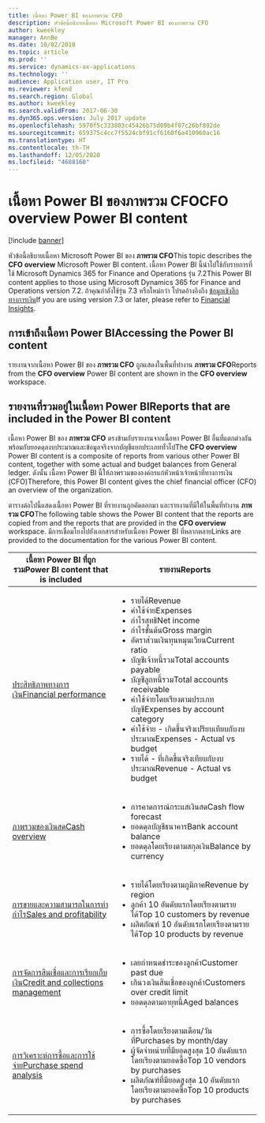 ```yaml
---
title: เนื้อหา Power BI ของภาพรวม CFO
description: หัวข้อนี้อธิบายเนื้อหา Microsoft Power BI ของภาพรวม CFO
author: kweekley
manager: AnnBe
ms.date: 10/02/2010
ms.topic: article
ms.prod: ''
ms.service: dynamics-ax-applications
ms.technology: ''
audience: Application user, IT Pro
ms.reviewer: kfend
ms.search.region: Global
ms.author: kweekley
ms.search.validFrom: 2017-06-30
ms.dyn365.ops.version: July 2017 update
ms.openlocfilehash: 5970f5c333803c45426b75d09b4f07c26bf892de
ms.sourcegitcommit: 659375c4cc7f5524cbf91cf6160f6a410960ac16
ms.translationtype: HT
ms.contentlocale: th-TH
ms.lasthandoff: 12/05/2020
ms.locfileid: "4688160"
---
```

# <a name="cfo-overview-power-bi-content"></a><span data-ttu-id="a85e1-103">เนื้อหา Power BI ของภาพรวม CFO</span><span class="sxs-lookup"><span data-stu-id="a85e1-103">CFO overview Power BI content</span></span>

[!include [banner](../includes/banner.md)] 

<span data-ttu-id="a85e1-104">หัวข้อนี้อธิบายเนื้อหา Microsoft Power BI ของ **ภาพรวม CFO**</span><span class="sxs-lookup"><span data-stu-id="a85e1-104">This topic describes the **CFO overview** Microsoft Power BI content.</span></span> <span data-ttu-id="a85e1-105">เนื้อหา Power BI นี้นำไปใช้กับรายการที่ใช้ Microsoft Dynamics 365 for Finance and Operations รุ่น 7.2</span><span class="sxs-lookup"><span data-stu-id="a85e1-105">This Power BI content applies to those using Microsoft Dynamics 365 for Finance and Operations version 7.2.</span></span> <span data-ttu-id="a85e1-106">ถ้าคุณกำลังใช้รุ่น 7.3 หรือใหม่กว่า โปรดอ้างอิงถึง [ข้อมูลเชิงลึกทางการเงิน](financial-insights.md)</span><span class="sxs-lookup"><span data-stu-id="a85e1-106">If you are using version 7.3 or later, please refer to [Financial Insights](financial-insights.md).</span></span>

## <a name="accessing-the-power-bi-content"></a><span data-ttu-id="a85e1-107">การเข้าถึงเนื้อหา Power BI</span><span class="sxs-lookup"><span data-stu-id="a85e1-107">Accessing the Power BI content</span></span>

<span data-ttu-id="a85e1-108">รายงานจากเนื้อหา Power BI ของ **ภาพรวม CFO** ถูกแสดงในพื้นที่ทำงาน **ภาพรวม CFO**</span><span class="sxs-lookup"><span data-stu-id="a85e1-108">Reports from the **CFO overview** Power BI content are shown in the **CFO overview** workspace.</span></span>

## <a name="reports-that-are-included-in-the-power-bi-content"></a><span data-ttu-id="a85e1-109">รายงานที่รวมอยู่ในเนื้อหา Power BI</span><span class="sxs-lookup"><span data-stu-id="a85e1-109">Reports that are included in the Power BI content</span></span>
<span data-ttu-id="a85e1-110">เนื้อหา Power BI ของ **ภาพรวม CFO** ตรงข้ามกับรายงานจากเนื้อหา Power BI อื่นที่แตกต่างกัน พร้อมกับยอดดุลงบประมาณและข้อมูลจริงจากบัญชีแยกประเภททั่วไป</span><span class="sxs-lookup"><span data-stu-id="a85e1-110">The **CFO overview** Power BI content is a composite of reports from various other Power BI content, together with some actual and budget balances from General ledger.</span></span> <span data-ttu-id="a85e1-111">ดังนั้น เนื้อหา Power BI นี้ให้ภาพรวมขององค์กรแก่หัวหน้าเจ้าหน้าที่ทางการเงิน (CFO)</span><span class="sxs-lookup"><span data-stu-id="a85e1-111">Therefore, this Power BI content gives the chief financial officer (CFO) an overview of the organization.</span></span>

<span data-ttu-id="a85e1-112">ตารางต่อไปนี้แสดงเนื้อหา Power BI ที่รายงานถูกคัดลอกมา และรายงานที่มีให้ในพื้นที่ทำงาน **ภาพรวม CFO**</span><span class="sxs-lookup"><span data-stu-id="a85e1-112">The following table shows the Power BI content that the reports are copied from and the reports that are provided in the **CFO overview** workspace.</span></span> <span data-ttu-id="a85e1-113">มีการเชื่อมโยงไปยังเอกสารสำหรับเนื้อหา Power BI ที่หลากหลาย</span><span class="sxs-lookup"><span data-stu-id="a85e1-113">Links are provided to the documentation for the various Power BI content.</span></span>

| <span data-ttu-id="a85e1-114">เนื้อหา Power BI ที่ถูกรวม</span><span class="sxs-lookup"><span data-stu-id="a85e1-114">Power BI content that is included</span></span> | <span data-ttu-id="a85e1-115">รายงาน</span><span class="sxs-lookup"><span data-stu-id="a85e1-115">Reports</span></span> |
|-----------------------------------|---------|
| [<span data-ttu-id="a85e1-116">ประสิทธิภาพทางการเงิน</span><span class="sxs-lookup"><span data-stu-id="a85e1-116">Financial performance</span></span>](financial-performance-power-bi-content-pack.md) | <ul><li><span data-ttu-id="a85e1-117">รายได้</span><span class="sxs-lookup"><span data-stu-id="a85e1-117">Revenue</span></span></li><li><span data-ttu-id="a85e1-118">ค่าใช้จ่าย</span><span class="sxs-lookup"><span data-stu-id="a85e1-118">Expenses</span></span></li><li><span data-ttu-id="a85e1-119">กำไรสุทธิ</span><span class="sxs-lookup"><span data-stu-id="a85e1-119">Net income</span></span></li><li><span data-ttu-id="a85e1-120">กำไรขั้นต้น</span><span class="sxs-lookup"><span data-stu-id="a85e1-120">Gross margin</span></span></li><li><span data-ttu-id="a85e1-121">อัตราส่วนเงินทุนหมุนเวียน</span><span class="sxs-lookup"><span data-stu-id="a85e1-121">Current ratio</span></span></li><li><span data-ttu-id="a85e1-122">บัญชีเจ้าหนี้รวม</span><span class="sxs-lookup"><span data-stu-id="a85e1-122">Total accounts payable</span></span></li><li><span data-ttu-id="a85e1-123">บัญชีลูกหนี้รวม</span><span class="sxs-lookup"><span data-stu-id="a85e1-123">Total accounts receivable</span></span></li><li><span data-ttu-id="a85e1-124">ค่าใช้จ่ายโดยเรียงตามประเภทบัญชี</span><span class="sxs-lookup"><span data-stu-id="a85e1-124">Expenses by account category</span></span></li><li><span data-ttu-id="a85e1-125">ค่าใช้จ่าย - เกิดขึ้นจริงเปรียบเทียบกับงบประมาณ</span><span class="sxs-lookup"><span data-stu-id="a85e1-125">Expenses - Actual vs budget</span></span></li><li><span data-ttu-id="a85e1-126">รายได้ - ที่เกิดขึ้นจริงเทียบกับงบประมาณ</span><span class="sxs-lookup"><span data-stu-id="a85e1-126">Revenue - Actual vs budget</span></span></li></ul> |
| [<span data-ttu-id="a85e1-127">ภาพรวมของเงินสด</span><span class="sxs-lookup"><span data-stu-id="a85e1-127">Cash overview</span></span>](../../../finance/cash-bank-management/Cash-Overview-Power-BI-content.md) | <ul><li><span data-ttu-id="a85e1-128">การคาดการณ์กระแสเงินสด</span><span class="sxs-lookup"><span data-stu-id="a85e1-128">Cash flow forecast</span></span></li><li><span data-ttu-id="a85e1-129">ยอดดุลบัญชีธนาคาร</span><span class="sxs-lookup"><span data-stu-id="a85e1-129">Bank account balance</span></span></li><li><span data-ttu-id="a85e1-130">ยอดดุลโดยเรียงตามสกุลเงิน</span><span class="sxs-lookup"><span data-stu-id="a85e1-130">Balance by currency</span></span></li></ul> |
| [<span data-ttu-id="a85e1-131">การขายและความสามารถในการทำกำไร</span><span class="sxs-lookup"><span data-stu-id="a85e1-131">Sales and profitability</span></span>](sales-profitability-performance-content-pack.md) | <ul><li><span data-ttu-id="a85e1-132">รายได้โดยเรียงตามภูมิภาค</span><span class="sxs-lookup"><span data-stu-id="a85e1-132">Revenue by region</span></span></li><li><span data-ttu-id="a85e1-133">ลูกค้า 10 อันดับแรกโดยเรียงตามรายได้</span><span class="sxs-lookup"><span data-stu-id="a85e1-133">Top 10 customers by revenue</span></span></li><li><span data-ttu-id="a85e1-134">ผลิตภัณฑ์ 10 อันดับแรกโดยเรียงตามรายได้</span><span class="sxs-lookup"><span data-stu-id="a85e1-134">Top 10 products by revenue</span></span></li></ul> |
| [<span data-ttu-id="a85e1-135">การจัดการสินเชื่อและการเรียกเก็บเงิน</span><span class="sxs-lookup"><span data-stu-id="a85e1-135">Credit and collections management</span></span>](../../../finance/accounts-receivable/credit-collections-power-bi.md) | <ul><li><span data-ttu-id="a85e1-136">เลยกำหนดชำระของลูกค้า</span><span class="sxs-lookup"><span data-stu-id="a85e1-136">Customer past due</span></span></li><li><span data-ttu-id="a85e1-137">เกินวงเงินสินเชื่อของลูกค้า</span><span class="sxs-lookup"><span data-stu-id="a85e1-137">Customers over credit limit</span></span></li><li><span data-ttu-id="a85e1-138">ยอดดุลตามอายุหนี้</span><span class="sxs-lookup"><span data-stu-id="a85e1-138">Aged balances</span></span></li></ul> |
| [<span data-ttu-id="a85e1-139">การวิเคราะห์การซื้อและการใช้จ่าย</span><span class="sxs-lookup"><span data-stu-id="a85e1-139">Purchase spend analysis</span></span>](../../../finance/accounts-receivable/credit-collections-power-bi.md) | <ul><li><span data-ttu-id="a85e1-140">การซื้อโดยเรียงตามเดือน/วันที่</span><span class="sxs-lookup"><span data-stu-id="a85e1-140">Purchases by month/day</span></span></li><li><span data-ttu-id="a85e1-141">ผู้จัดจำหน่ายที่มียอดสูงสุด 10 อันดับแรกโดยเรียงตามยอดซื้อ</span><span class="sxs-lookup"><span data-stu-id="a85e1-141">Top 10 vendors by purchases</span></span></li><li><span data-ttu-id="a85e1-142">ผลิตภัณฑ์ที่มียอดสูงสุด 10 อันดับแรก โดยเรียงตามยอดซื้อ</span><span class="sxs-lookup"><span data-stu-id="a85e1-142">Top 10 products by purchases</span></span></li></ul> |
